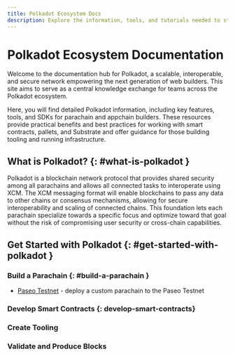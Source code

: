 ```yaml
---
title: Polkadot Ecosystem Docs
description: Explore the information, tools, and tutorials needed to start building on top of Polkadot, a blockchain network protocol that provides parachains with shared security and interoperability using XCM. 
---
```


# Polkadot Ecosystem Documentation

Welcome to the documentation hub for Polkadot, a scalable, interoperable, and secure network empowering the next generation of web builders. This site aims to serve as a central knowledge exchange for teams across the Polkadot ecosystem. 

Here, you will find detailed Polkadot information, including key features, tools, and SDKs for parachain and appchain builders. These resources provide practical benefits and best practices for working with smart contracts, pallets, and Substrate and offer guidance for those building tooling and running infrastructure.

## What is Polkadot? {: #what-is-polkadot }

Polkadot is a blockchain network protocol that provides shared security among all parachains and allows all connected tasks to interoperate using XCM. The XCM messaging format will enable blockchains to pass any data to other chains or consensus mechanisms, allowing for secure interoperability and scaling of connected chains. This foundation lets each parachain specialize towards a specific focus and optimize toward that goal without the risk of compromising user security or cross-chain capabilities.

## Get Started with Polkadot {: #get-started-with-polkadot }

### Build a Parachain {: #build-a-parachain }

- [Paseo Testnet](/paseo-testnet/onboarding) - deploy a custom parachain to the Paseo Testnet

### Develop Smart Contracts {: develop-smart-contracts}


### Create Tooling 


### Validate and Produce Blocks
<!--TODO: Rename this? Need a name for this Infrastructure section-->

